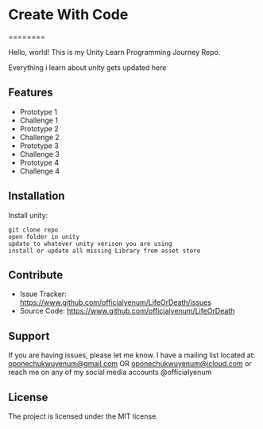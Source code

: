 # Create With Code
========

Hello, world! This is my Unity Learn Programming Journey Repo.

Everything i learn about unity gets updated here

Features
--------

- Prototype 1
- Challenge 1
- Prototype 2
- Challenge 2
- Prototype 3
- Challenge 3
- Prototype 4
- Challenge 4

Installation
------------

Install unity:

    git clone repo
    open folder in unity 
    update to whatever unity verison you are using
    install or update all missing Library from asset store

Contribute
----------

- Issue Tracker: https://www.github.com/officialyenum/LifeOrDeath/issues
- Source Code: https://www.github.com/officialyenum/LifeOrDeath

Support
-------

If you are having issues, please let me know.
I have a mailing list located at: oponechukwuyenum@gmail.com OR oponechukwuyenum@icloud.com or reach me on any of my social media accounts @officialyenum

License
-------

The project is licensed under the MIT license.

